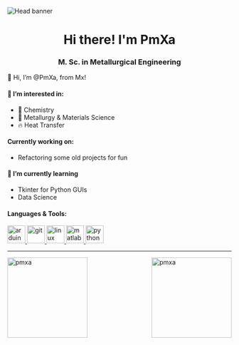 ![Head banner](https://i.imgur.com/przQklb.png)

<h1 align="center">Hi there! I'm PmXa</h1>
<h3 align="center">M. Sc. in Metallurgical Engineering</h3>

👋 Hi, I’m @PmXa, from Mx!

#### 👀 I’m interested in:
  - 🧪 Chemistry
  - 🔗 Metallurgy & Materials Science
  - 🔥 Heat Transfer

#### Currently working on:
  - Refactoring some old projects for fun

#### 🌱 I’m currently learning
  - Tkinter for Python GUIs
  - Data Science

#### Languages & Tools:

<p align="left">
  <a href="https://www.arduino.cc/" target="_blank" rel="noreferrer">
    <img src="https://cdn.worldvectorlogo.com/logos/arduino-1.svg"
         alt="arduino"
         width="40"
         height="40"/>
  </a> 
  
  <a href="https://git-scm.com/" target="_blank" rel="noreferrer">
    <img src="https://i.imgur.com/oiSnRyq.png"
         alt="git"
         width="40"
         height="40"/>
  </a>
  
  <a href="https://www.linux.org/" target="_blank" rel="noreferrer">
    <img src="https://i.imgur.com/7u6lg69.png"
         alt="linux"
         width="40"
         height="40"/>
  </a>
  
  <a href="https://www.mathworks.com/" target="_blank" rel="noreferrer">
    <img src="https://i.imgur.com/TN79DLs.png"
         alt="matlab"
         width="40"
         height="40"/>
  </a>
  
  <a href="https://www.python.org" target="_blank" rel="noreferrer">
    <img src="https://i.imgur.com/FP8HedK.png"
         alt="python"
         width="40"
         height="40"/>
  </a>
</p>

---

<!-- My most used languages -->

<p>
  <img align="left" 
       height=180rem 
       src="https://github-readme-stats.vercel.app/api/top-langs?username=pmxa&show_icons=true&locale=en&layout=compact"
       alt="pmxa"/>
</p>

<!-- My GitHub streak -->

<p>
  <img align="right"
       height=180rem
       src="https://github-readme-streak-stats.herokuapp.com/?user=pmxa&" 
       alt="pmxa" />
</p>
